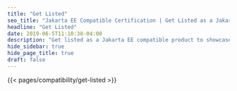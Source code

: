 ```yaml
---
title: "Get Listed"
seo_title: "Jakarta EE Compatible Certification | Get Listed as a Jakarta EE Compatible Product"
headline: "Get Listed"
date: 2019-06-5T11:10:38-04:00
description: "Get listed as a Jakarta EE compatible product to showcase that your enterprise java product meets quality, portability, and scalability requirements."
hide_sidebar: true
hide_page_title: true
draft: false
--- 
```


{{< pages/compatibility/get-listed >}} 
